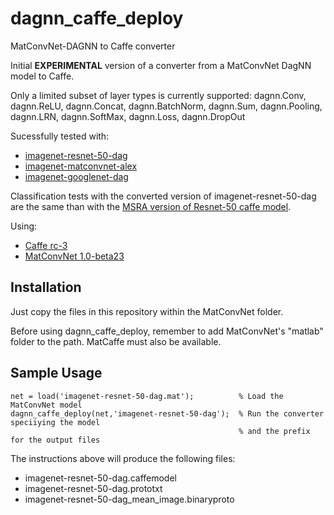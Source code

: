 # dagnn_caffe_deploy
MatConvNet-DAGNN to Caffe converter

Initial **EXPERIMENTAL** version of a converter from a MatConvNet DagNN model to Caffe.

Only a limited subset of layer types is currently supported: dagnn.Conv, dagnn.ReLU, dagnn.Concat, dagnn.BatchNorm, dagnn.Sum,     dagnn.Pooling, dagnn.LRN, dagnn.SoftMax, dagnn.Loss, dagnn.DropOut

Sucessfully tested with:

- [imagenet-resnet-50-dag](http://www.vlfeat.org/matconvnet/models/imagenet-resnet-50-dag.mat)
- [imagenet-matconvnet-alex](http://www.vlfeat.org/matconvnet/models/imagenet-matconvnet-alex.mat)
- [imagenet-googlenet-dag](http://www.vlfeat.org/matconvnet/models/imagenet-googlenet-dag.mat)

Classification tests with the converted version of imagenet-resnet-50-dag are the same than with the [MSRA version of Resnet-50 caffe model](https://github.com/KaimingHe/deep-residual-networks).

Using:

- [Caffe rc-3](https://github.com/BVLC/caffe/releases/tag/rc3)
- [MatConvNet 1.0-beta23](https://github.com/vlfeat/matconvnet/releases/tag/v1.0-beta23)

## Installation

Just copy the files in this repository within the MatConvNet folder.

Before using dagnn_caffe_deploy, remember to add MatConvNet's "matlab" folder to the path. MatCaffe must also be available.

## Sample Usage

```
net = load('imagenet-resnet-50-dag.mat');          % Load the MatConvNet model
dagnn_caffe_deploy(net,'imagenet-resnet-50-dag');  % Run the converter speciiying the model
                                                   % and the prefix for the output files
```

The instructions above will produce the following files:

- imagenet-resnet-50-dag.caffemodel
- imagenet-resnet-50-dag.prototxt
- imagenet-resnet-50-dag_mean_image.binaryproto
